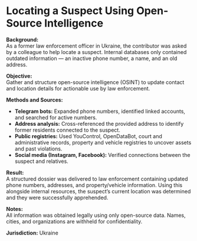 # Locating a Suspect Using Open-Source Intelligence

**Background:**  
As a former law enforcement officer in Ukraine, the contributor was asked by a colleague to help locate a suspect. Internal databases only contained outdated information — an inactive phone number, a name, and an old address.

**Objective:**  
Gather and structure open-source intelligence (OSINT) to update contact and location details for actionable use by law enforcement.

**Methods and Sources:**  
- **Telegram bots:** Expanded phone numbers, identified linked accounts, and searched for active numbers.  
- **Address analysis:** Cross-referenced the provided address to identify former residents connected to the suspect.  
- **Public registries:** Used YouControl, OpenDataBot, court and administrative records, property and vehicle registries to uncover assets and past violations.  
- **Social media (Instagram, Facebook):** Verified connections between the suspect and relatives.

**Result:**  
A structured dossier was delivered to law enforcement containing updated phone numbers, addresses, and property/vehicle information. Using this alongside internal resources, the suspect’s current location was determined and they were successfully apprehended.

**Notes:**  
All information was obtained legally using only open-source data. Names, cities, and organizations are withheld for confidentiality.

**Jurisdiction:** Ukraine
